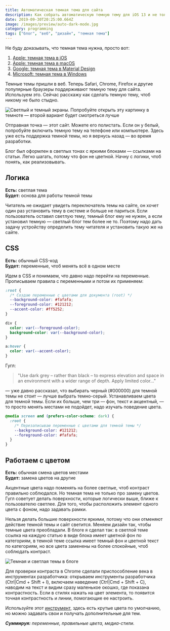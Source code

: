```yaml
---
title: Автоматическая темная тема для сайта
description: Как собрать автоматическую темную тему для iOS 13 и не только
date: 2019-09-30T20:25:00.664Z
image: /images/preview/auto-dark-mode.jpg
category: programming
tags: ["блог", "веб", "дизайн", "темная тема"]
---
```


Не буду доказывать, что темная тема нужна, просто вот:

1. [Apple: темная тема в iOS](https://developer.apple.com/design/human-interface-guidelines/ios/visual-design/dark-mode/)
2. [Apple: темная тема в macOS](https://developer.apple.com/design/human-interface-guidelines/macos/visual-design/dark-mode/)
3. [Google: темная тема в Material Design](https://material.io/design/color/dark-theme.html)
4. [Microsoft: темная тема в Windows](https://docs.microsoft.com/en-us/windows/uwp/design/style/color#dark-t0eme)

Темные темы пришли в веб. Теперь Safari, Chrome, Firefox и другие популярные
браузеры поддерживают темную тему для сайта. Используем это. Сейчас расскажу как
сделать темную тему, чтоб никому не было стыдно.

![Светлый и темный экраны. Попробуйте открыть эту картинку в темноте — второй вариант будет смотреться лучше](/images/light-dark-comp-screen.jpg)

Отправная точка — этот сайт. Можете его полистать. Если он у белый, попробуйте
включить темную тему на телефоне или компьютере. Здесь уже есть поддержка темной
темы, но я вернусь назад — во время разработки.

Блог был оформлен в светлых тонах с яркими блоками — ссылками на статьи. Легко
шагать, потому что фон не цветной. Начну с логики, чтоб понять, как
реализовывать.

## Логика

**Есть:** светлая тема\
**Будет:** основа для работы темной темы

Читатель не ожидает увидеть переключатель темы на сайте, он хочет один раз
установить тему в системе и больше не париться. Если пользователь оставил
светлую тему, темный блог ему не нужен, а если установил темную — светлый блог
тем более не то. Поэтому надо дать задачу устройству определить тему читателя и
установить такую же на сайте.

## CSS

**Есть:** обычный CSS-код\
**Будет:** переменные, чтоб менять всё в одном месте

Идем в CSS и понимаем, что давно надо перейти на переменные. Прописываем правила
с переменными и потом их применяем:

```css
:root {
  /* Создаю переменные с цветами для документа (root) */
  --background-color: #fafafa;
  --foreground-color: #121212;
  --accent-color: #ff5252;
}

div {
  color: var(--foreground-color);
  background-color: var(--background-color);
}

a:hover {
  color: var(--accent-color);
}
```

Гугл:

> "Use dark grey – rather than black – to express elevation and space in an
> environment with a wider range of depth. Apply limited color..."

— уже давно рассказал, что выбирать черный (#000000) для темной темы не стоит —
лучше выбрать темно-серый. Устанавливаем цвета для темной темы. Если их больше,
чем три — фон, текст и акцентный, — то просто менять местами не подойдет, надо
изучать поведение цвета.

```css
@media screen and (prefers-color-scheme: dark) {
  :root {
    /* Перезаписываю переменные с цветами для темной темы */
    --background-color: #121212;
    --foreground-color: #fafafa;
  }
}
```

## Работаем с цветом

**Есть:** обычная смена цветов местами\
**Будет:** замена цветов на другие

Акцентные цвета надо поменять на более светлые, чтоб контраст правильно соблюдался. Но темная тема не только про замену цветов. Гугл советует делать поверхности, которые логически выше, ближе к пользователю светлее. Для того, чтобы расположить элемент одного цвета с фоном, надо задавать рамки.

Нельзя делать большие поверхности яркими, потому что они отменяют действие темной темы и сайт светится. Меняем дизайн так, чтобы темные цвета преобладали. В блоге я сделал так: в светлой теме ссылка на каждую статью в виде блока имеет цветной фон по категориям, в темной теме ссылка имеет темный фон и цветной текст по категориям, но все цвета заменены на более спокойные, чтоб соблюдать контраст.

![Темная и светлая темы в блоге](/images/blog-dark-light.jpg)

Для проверки контраста в Chrome сделали приспособление века в инструментах разработчика: открываем инструменты разработчика (Ctrl|Cmd + Shift + I), включаем наведение (Ctrl|Cmd + Shift + C), наводим на текст и видим сразу маленькое окошко, где показана контрастность. Если в стилях нажать на цвет элемента, то появится точная контрастность и линии, помогающие ее настроить.

Используйте этот [инструмент](https://material.io/resources/color/), здесь есть крутые цвета по умолчанию, но можно задавать свои и получать дополнительные для тем.

_**Суммируя:** переменные, правильные цвета, медиа-стили._
